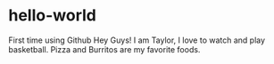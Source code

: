 # hello-world
First time using Github
Hey Guys!
I am Taylor, I love to watch and play basketball. Pizza and Burritos are my favorite foods.
